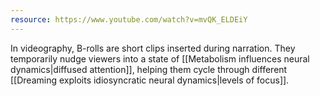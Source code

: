 ```yaml
---
resource: https://www.youtube.com/watch?v=mvQK_ELDEiY
---
```


In videography, B-rolls are short clips inserted during narration. They temporarily nudge viewers into a state of [[Metabolism influences neural dynamics|diffused attention]], helping them cycle through different [[Dreaming exploits idiosyncratic neural dynamics|levels of focus]].